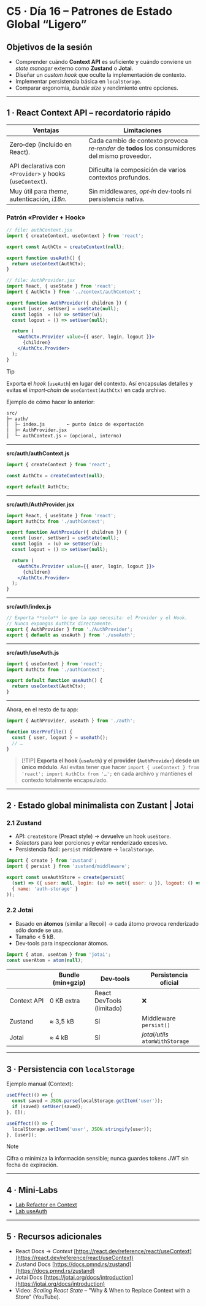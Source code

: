 # C5 · Día 16 – Patrones de Estado Global “Ligero”

## Objetivos de la sesión

* Comprender cuándo **Context API** es suficiente y cuándo conviene un *state manager* externo como **Zustand** o **Jotai**.
* Diseñar un *custom hook* que oculte la implementación de contexto.
* Implementar persistencia básica en `localStorage`.
* Comparar ergonomía, *bundle size* y rendimiento entre opciones.

---

## 1 · React Context API – recordatorio rápido

| Ventajas                                                 | Limitaciones                                                                                   |
| -------------------------------------------------------- | ---------------------------------------------------------------------------------------------- |
| Zero‑dep (incluido en React).                            | Cada cambio de contexto provoca *re‑render* de **todos** los consumidores del mismo proveedor. |
| API declarativa con `<Provider>` y hooks (`useContext`). | Dificulta la composición de varios contextos profundos.                                        |
| Muy útil para *theme*, autenticación, *i18n*.            | Sin middlewares, *opt‑in* dev‑tools ni persistencia nativa.                                    |

### Patrón «Provider + Hook»

```jsx
// file: authContext.jsx
import { createContext, useContext } from 'react';

export const AuthCtx = createContext(null);

export function useAuth() {
  return useContext(AuthCtx);
}
```

```jsx
// file: AuthProvider.jsx
import React, { useState } from 'react';
import { AuthCtx } from '../context/authContext';

export function AuthProvider({ children }) {
  const [user, setUser] = useState(null);
  const login  = (u) => setUser(u);
  const logout = () => setUser(null);

  return (
    <AuthCtx.Provider value={{ user, login, logout }}>
      {children}
    </AuthCtx.Provider>
  );
}
```

> [!TIP]
> Exporta el *hook* (`useAuth`) en lugar del contexto. Así encapsulas detalles y evitas el *import‑chain* de `useContext(AuthCtx)` en cada archivo.

Ejemplo de cómo hacer lo anterior:

```txt
src/
├─ auth/
│  ├─ index.js        ← punto único de exportación
│  ├─ AuthProvider.jsx
│  └─ authContext.js ← (opcional, interno)
```

---

**src/auth/authContext.js**

```js
import { createContext } from 'react';

const AuthCtx = createContext(null);

export default AuthCtx;
```

---

**src/auth/AuthProvider.jsx**

```jsx
import React, { useState } from 'react';
import AuthCtx from './authContext';

export function AuthProvider({ children }) {
  const [user, setUser] = useState(null);
  const login  = (u) => setUser(u);
  const logout = () => setUser(null);

  return (
    <AuthCtx.Provider value={{ user, login, logout }}>
      {children}
    </AuthCtx.Provider>
  );
}
```

---

**src/auth/index.js**

```js
// Exporta **solo** lo que la app necesita: el Provider y el Hook.
// Nunca expongas AuthCtx directamente.
export { AuthProvider } from './AuthProvider';
export { default as useAuth } from './useAuth';
```

---

**src/auth/useAuth.js**

```js
import { useContext } from 'react';
import AuthCtx from './authContext';

export default function useAuth() {
  return useContext(AuthCtx);
}
```

---

Ahora, en el resto de tu app:

```js
import { AuthProvider, useAuth } from './auth';

function UserProfile() {
  const { user, logout } = useAuth();
  // …
}
```

> \[!TIP]
> **Exporta el hook (`useAuth`) y el provider (`AuthProvider`) desde un único módulo**. Así evitas tener que hacer `import { useContext } from 'react'; import AuthCtx from '…';` en cada archivo y mantienes el contexto totalmente encapsulado.


---

## 2 · Estado global minimalista con Zustant | Jotai

### 2.1 Zustand

* API: `createStore` (Preact style) → devuelve un hook `useStore`.
* *Selectors* para leer porciones y evitar renderizado excesivo.
* Persistencia fácil: `persist` middleware → `localStorage`.

```jsx
import { create } from 'zustand';
import { persist } from 'zustand/middleware';

export const useAuthStore = create(persist(
  (set) => ({ user: null, login: (u) => set({ user: u }), logout: () => set({ user: null }) }),
  { name: 'auth-storage' }
));
```

### 2.2 Jotai

* Basado en **átomos** (similar a Recoil) → cada átomo provoca renderizado sólo donde se usa.
* Tamaño < 5 kB.
* Dev‑tools para inspeccionar átomos.

```jsx
import { atom, useAtom } from 'jotai';
const userAtom = atom(null);
```

|             | Bundle (min+gzip) | Dev‑tools                 | Persistencia oficial            |
| ----------- | ----------------- | ------------------------- | ------------------------------- |
| Context API | 0 KB extra        | React DevTools (limitado) | ❌                               |
| Zustand     | ≈ 3,5 kB          | Sí                        | Middleware `persist()`          |
| Jotai       | ≈ 4 kB            | Sí                        | *jotai/utils* `atomWithStorage` |

---

## 3 · Persistencia con `localStorage`

Ejemplo manual (Context):

```jsx
useEffect(() => {
  const saved = JSON.parse(localStorage.getItem('user'));
  if (saved) setUser(saved);
}, []);

useEffect(() => {
  localStorage.setItem('user', JSON.stringify(user));
}, [user]);
```

> [!NOTE]
> Cifra o minimiza la información sensible; nunca guardes tokens JWT sin fecha de expiración.

---

## 4 · Mini‑Labs

- [Lab Refactor en Context](../labs/3.refactor-context.md)
- [Lab useAuth](../labs/4.useAuth.md)

---

## 5 · Recursos adicionales

* React Docs → *Context* [https://react.dev/reference/react/useContext](https://react.dev/reference/react/useContext)
* Zustand Docs [https://docs.pmnd.rs/zustand](https://docs.pmnd.rs/zustand)
* Jotai Docs [https://jotai.org/docs/introduction](https://jotai.org/docs/introduction)
* Video: *Scaling React State* – "Why & When to Replace Context with a Store" (YouTube).
